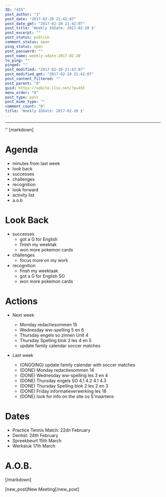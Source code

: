 ```yaml
---
ID: "455"
post_author: "3"
post_date: "2017-02-20 21:42:07"
post_date_gmt: "2017-02-20 21:42:07"
post_title: 'Weekly $SDate: 2017-02-20 $'
post_excerpt: ""
post_status: publish
comment_status: open
ping_status: open
post_password: ""
post_name: weekly-sdate-2017-02-20
to_ping: ""
pinged: ""
post_modified: "2017-02-20 21:42:07"
post_modified_gmt: "2017-02-20 21:42:07"
post_content_filtered: ""
post_parent: "0"
guid: https://sebito.iliu.net/?p=455
menu_order: "0"
post_type: post
post_mime_type: ""
comment_count: "0"
title: 'Weekly $SDate: 2017-02-20 $'
...
```

---

''
[markdown]
# Agenda

- minutes from last week
- look back
- successes
- challenges
- recognition
- look forward
- activity list
- a.o.b

# Look Back

- successes
  - got a G for English
  - finish my weektak
  - won more pokemon cards
- challenges
  - focus more on my work
- recognition
  - finsh my weektaak
  - got a G for English SO
  - won more pokemon cards
  

 
# Actions

- Next week
  - Monday redactiesommen 15
  - Wednesday ww-spelling 5 en 6
  - Thursday engels so zinnen Unit 4
  - Thursday Spelling blok 2 les 4 en 5
  - update family calendar soccer matches  

- Last week
  - (ONGOING) update family calendar with soccer matches
  - (DONE) Monday redactiesommen 14
  - (DONE) Wednesday ww-spelling les 3 en 4
  - (DONE) Thursday engels SO 4.1 4.2 4.1 4.3
  - (DONE) Thursday Spelling blok 2 les 2 en 3
  - (DONE) Friday informatieverwerking les 18
  - (DONE) look for info on the site os S'maartens  

# Dates

- Practice Tennis Match: 22dn February
- Dentist: 24th February
- Spreekbeurt 15th March
- Werkstuk 17th March






# A.O.B.



[/markdown]

[new_post]New Meeting[/new_post]
